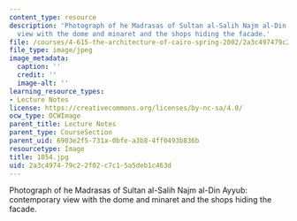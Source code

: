 ```yaml
---
content_type: resource
description: 'Photograph of he Madrasas of Sultan al-Salih Najm al-Din Ayyub: contemporary
  view with the dome and minaret and the shops hiding the facade.'
file: /courses/4-615-the-architecture-of-cairo-spring-2002/2a3c497479c22f02c7c15a5deb1c463d_1054.jpg
file_type: image/jpeg
image_metadata:
  caption: ''
  credit: ''
  image-alt: ''
learning_resource_types:
- Lecture Notes
license: https://creativecommons.org/licenses/by-nc-sa/4.0/
ocw_type: OCWImage
parent_title: Lecture Notes
parent_type: CourseSection
parent_uid: 6903e2f5-731a-0bfe-a3b8-4ff0493b836b
resourcetype: Image
title: 1054.jpg
uid: 2a3c4974-79c2-2f02-c7c1-5a5deb1c463d
---
```

Photograph of he Madrasas of Sultan al-Salih Najm al-Din Ayyub: contemporary view with the dome and minaret and the shops hiding the facade.